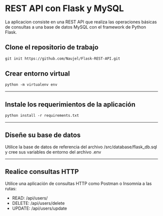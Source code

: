 # REST API con Flask y MySQL

La aplicacion consiste en una REST API que realiza las operaciones básicas de consultas a una base de datos MySQL con el framework de Python Flask.

## Clone el repositorio de trabajo

```txt
git init https://github.com/Naujel/Flask-REST-API.git
```

## Crear entorno virtual

```txt
python -m virtualenv env
```
___
## Instale los requerimientos de la aplicación

```txt
python install -r requirements.txt
```
___
## Diseñe su base de datos

Utilice la base de datos de referencia del archivo /src/database/flask_db.sql y cree sus variables de entorno del archivo .env

___
## Realice consultas HTTP

Utilice una aplicación de consultas HTTP como Postman o Insomnia a las rutas:

- READ: /api/users/
- DELETE: /api/users/delete
- UPDATE: /api/users/update
